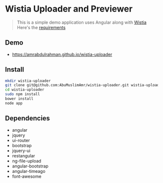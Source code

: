 # Wistia Uploader and Previewer
> This is a simple demo application uses Angular along with [Wistia](http://wistia.com/) <br>
> Here's the [requirements](https://www.evernote.com/shard/s12/sh/d23cf93d-6602-40dc-8177-099487676390/7d698c1680e0a319)

## Demo
- https://amrabdulrahman.github.io/wistia-uploader

## Install
```bash
mkdir wistia-uploader
git clone git@github.com:AbuMuslimAmr/wistia-uploader.git wistia-uploader
cd wistia-uploader
sudo npm install
bower install
node app
```

## Dependencies
- angular
- jquery
- ui-router
- bootstrap
- jquery-ui
- restangular
- ng-file-upload
- angular-bootstrap
- angular-timeago
- font-awesome
